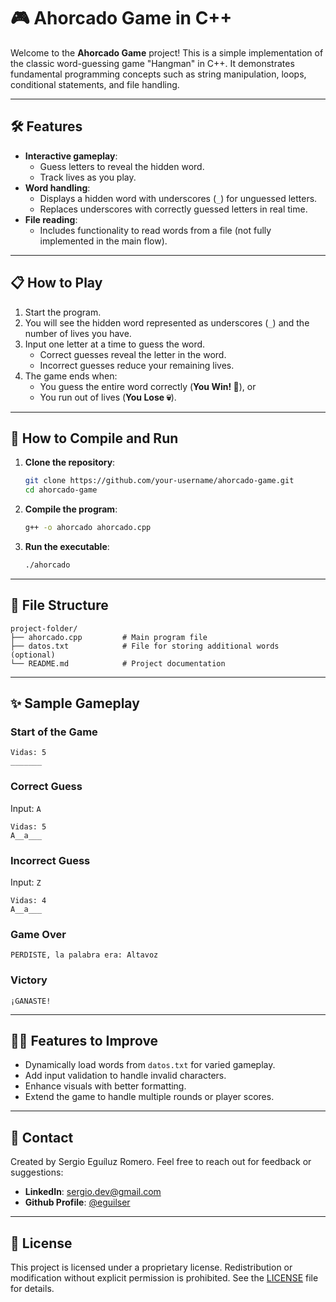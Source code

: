 # 🎮 **Ahorcado Game in C++**

Welcome to the **Ahorcado Game** project! This is a simple implementation of the classic word-guessing game "Hangman" in C++. It demonstrates fundamental programming concepts such as string manipulation, loops, conditional statements, and file handling.

---

## 🛠️ **Features**

- **Interactive gameplay**:
  - Guess letters to reveal the hidden word.
  - Track lives as you play.
- **Word handling**:
  - Displays a hidden word with underscores (`_`) for unguessed letters.
  - Replaces underscores with correctly guessed letters in real time.
- **File reading**:
  - Includes functionality to read words from a file (not fully implemented in the main flow).

---

## 📋 **How to Play**

1. Start the program.
2. You will see the hidden word represented as underscores (`_`) and the number of lives you have.
3. Input one letter at a time to guess the word.
   - Correct guesses reveal the letter in the word.
   - Incorrect guesses reduce your remaining lives.
4. The game ends when:
   - You guess the entire word correctly (**You Win! 🎉**), or
   - You run out of lives (**You Lose 💀**).

---

## 🔧 **How to Compile and Run**

1. **Clone the repository**:
   ```bash
   git clone https://github.com/your-username/ahorcado-game.git
   cd ahorcado-game
   ```

2. **Compile the program**:
   ```bash
   g++ -o ahorcado ahorcado.cpp
   ```

3. **Run the executable**:
   ```bash
   ./ahorcado
   ```

---

## 📂 **File Structure**

```
project-folder/
├── ahorcado.cpp         # Main program file
├── datos.txt            # File for storing additional words (optional)
└── README.md            # Project documentation
```

---

## ✨ **Sample Gameplay**

### Start of the Game
```
Vidas: 5
_______
```

### Correct Guess
Input: `A`
```
Vidas: 5
A__a___
```

### Incorrect Guess
Input: `Z`
```
Vidas: 4
A__a___
```

### Game Over
```
PERDISTE, la palabra era: Altavoz
```

### Victory
```
¡GANASTE!
```

---

## 🧑‍💻 **Features to Improve**

- Dynamically load words from `datos.txt` for varied gameplay.
- Add input validation to handle invalid characters.
- Enhance visuals with better formatting.
- Extend the game to handle multiple rounds or player scores.

---

## 📩 **Contact**

Created by Sergio Eguíluz Romero. Feel free to reach out for feedback or suggestions:
- **LinkedIn**: sergio.dev@gmail.com
- **Github Profile**: [@eguilser](https://github.com/eguilser)

---

## 📜 **License**

This project is licensed under a proprietary license. Redistribution or modification without explicit permission is prohibited. See the [LICENSE](./LICENSE) file for details.
